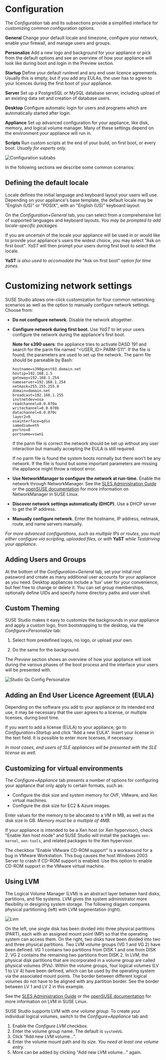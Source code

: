 # Configuration

The *Configuration* tab and its subsections provide a simplified
interface for customizing common configuration options.

**General**
Change your default locale and timezone, configure your network, enable
your firewall, and manage users and groups.

**Personalize**
Add a new logo and background for your appliance or pick from the default
options and see an overview of how your appliance will look like during
boot and login in the Preview section.

**Startup**
Define your default runlevel and any end user licence agreements.
Usually this is empty, but if you add any EULAs, the user has to agree to
your licences during the first boot of your appliance.

**Server**
Set up a PostgreSQL or MySQL database server, including upload of an
existing data set and creation of database users.

**Desktop**
Configure automatic login for users and programs which are automatically
started after login.

**Appliance**
Set up advanced configuration for your appliance, like disk, memory, and
logical volume manager. Many of these settings depend on the environment
your appliance will run in.

**Scripts**
Run custom scripts at the end of your build, on first boot, or every
boot. *Usually for experts only.*

![Configuration subtabs](studio-configuration-subtabs.png)

In the following sections we describe some common scenarios:

## Defining the default locale

Locale defines the initial language and keyboard layout your users will
use. Depending on your appliance's base template, the default locale
may be "English (US)" or "POSIX", with an "English (US)" keyboard
layout.

On the *Configuration+General* tab, you can select from a comprehensive
list of supported languages and keyboard layouts. *You may be prompted
to add locale-specific packages.*

If you are uncertain of the locale your appliance will be used in or
would like to provide your appliance's users the widest choice, you may
select "Ask on first boot". *YaST* will then prompt your users during first boot to select the locale.

**YaST** *is also used to accomodate the* "Ask on first boot" *option
for time zones.*

# Customizing network settings

SUSE Studio allows one-click customization for four common networking
scenarios as well as the option to manually configure network settings.
Choose from:

* **Do not configure network.** Disable the network altogether.

* **Configure network during first boot.** Use *YaST* to let your users
  configure the network during the appliance's first boot.

  __Note for s390 users__: the appliance tries to activate DASD 191 and search
  for the parm file named "<USER_ID>.PARM-S11". If the file is found, the
  parameters are used to set up the network.
  The parm file should be parseable by Bash:

      hostname=s390guest03.domain.net 
      hostip=192.168.1.5 
      gateway=192.168.1.254
      nameserver=192.168.1.254 
      netmask=255.255.255.0 
      domain=domain.net
      broadcast=192.168.1.255 
      instnetdev=osa 
      readchannel=0.0.070a
      writechannel=0.0.070b 
      datachannel=0.0.070c 
      layer2=0
      osainterface=qdio 
      samedium=eth 
      portno=0 
      portname=vswn1
  
  If the parm file is correct the network should be set up without any
  user interaction but manually accepting the EULA is still required.

  If no parm file is found the system boots normally but there won't be any network.
  If the file is found but some important parameters are missing the
  appliance might throw a reboot error.

* **Use NetworkManager to configure the network at run-time.** Enable
  the network through NetworkManager.
  See the [SLES Administration Guide][nm-sles] or the
  [openSUSE documentation][nm-open] for more information on
  NetworkManager in SUSE Linux.

[nm-sles]: http://www.suse.com/documentation/sles11/book_sle_admin/?page=/documentation/sles11/book_sle_admin/data/sec_basicnet_nm.html
[nm-open]: http://doc.opensuse.org/documentation/html/openSUSE/opensuse-reference/cha.nm.html

* **Discover network settings automatically (DHCP).** Use a DHCP server
  to get the IP address.

* **Manually configure network.** Enter the hostname, IP address,
  netmask, route, and name servers manually.

*For more advanced configurations, such as multiple IPs or routes, you
must either configure via scripting, uploaded files, or with* **YaST**
*while Testdriving your appliance.*

## Adding Users and Groups

At the bottom of the *Configuration+General* tab, set your inital *root*
password and create as many additional user accounts for your appliance
as you need. Desktop appliances include a 'tux' user for your
convenience, but feel free to change or delete it. You can set group
memberships, optionally define UIDs and specify home directory paths and
user shell.

## Custom Theming

SUSE Studio makes it easy to customize the backgrounds in your
appliance and apply a custom logo, from bootstrapping to the desktop,
via the *Configure+Personalize* tab:

1. Select from predefined logos, no logo, or upload your own.

2. Do the same for the background.

The *Preview* section shows an overview of how your appliance will look
during the various phases of the boot process and the interface your
users will be presented with.

![Studio Qs Config Personalize](studio-qs-config-personalize.png)

## Adding an End User Licence Agreement (EULA)

Depending on the software you add to your appliance or its intended end
use, it may be necessary that the user agrees to a license, or multiple
licenses, during boot time.

If you want to add a license (EULA) to your appliance, go to
*Configuration+Startup* and click "Add a new EULA". Insert your license
in the text field. It is possible to enter more licenses, if necessary.

*In most cases, end users of SLE appliances will be presented with the
SLE license as well.*

## Customizing for virtual environments

The *Configure+Appliance* tab presents a number of options for
configuring your appliance that only apply to certain formats, such as:

* Configure the disk size and system memory for OVF, VMware, and Xen
  virtual machines.
* Configure the disk size for EC2 & Azure images.

Enter values for the memory to be allocated to a VM in MB, as well as
the disk size in GB. *Memory must be a multiple of 4MB*.

If your appliance is intended to be a Xen host (or Xen hypervisor),
check "Enable Xen host mode" and SUSE Studio will install the packages
`xen-kernel`, `xen-tools`, and related packages to the Xen hypervisor.

The checkbox "Enable VMware CD-ROM support" is a workaround for a bug in
VMware Workstation. This bug causes the host Windows 2003 Server to
crash if CD-ROM support is enabled. Use this option to enable CD-ROM
support in the VMware virtual machine.

## Using LVM

The Logical Volume Manager (LVM) is an abstract layer between hard
disks, partitions, and file systems. LVM gives the system administrator
more flexibility in designing system storage. The following diagam
compares physical partitioning (left) with LVM segmentation (right).

![Lvm](lvm.png "Physical Partitioning versus LVM")

On the left, one single disk has been divided into three physical
partitions (PART), each with an assigned mount point (MP) so that the
operating system can access them. On the right, two disks have been
divided into two and three physical partitions. Two LVM volume groups
(VG 1 and VG 2) have been defined. VG 1 contains two partitions from
DISK 1 and one from DISK 2. VG 2 contains the remaining two partitions
from DISK 2. In LVM, the physical disk partitions that are incorporated
in a volume group are called physical volumes (PVs). Within the volume
groups, four logical volumes (LV 1 to LV 4) have been defined,
which can be used by the operating system via the associated mount
points. The border between different logical volumes do not have to be
aligned with any partition border. See the border between LV 1 and LV 2
in this example.

See the [SLES Administration Guide][lvm-sles]
or the [openSUSE documentation][lvm-open]
for more information on LVM in SUSE Linux.

SUSE Studio supports LVM with *one volume group*. To create your
individual logical volumes, switch to the *Configure+Appliance* tab and:

1. Enable the *Configure LVM* checkbox.
2. Enter the volume group name. The default is `systemVG`.
3. Click "Add new LVM volume...".
4. Enter the volume mount path and its size. *You need at least one
   volume entry.*
5. More can be added by clicking "Add new LVM volume..." again.

[lvm-sles]: http://www.suse.com/documentation/sles11/stor_admin/?page=/documentation/sles11/stor_admin/data/lvm.html
[lvm-open]: http://doc.opensuse.org/documentation/html/openSUSE/opensuse-reference/cha.advdisk.html#sec.yast2.system.lvm
